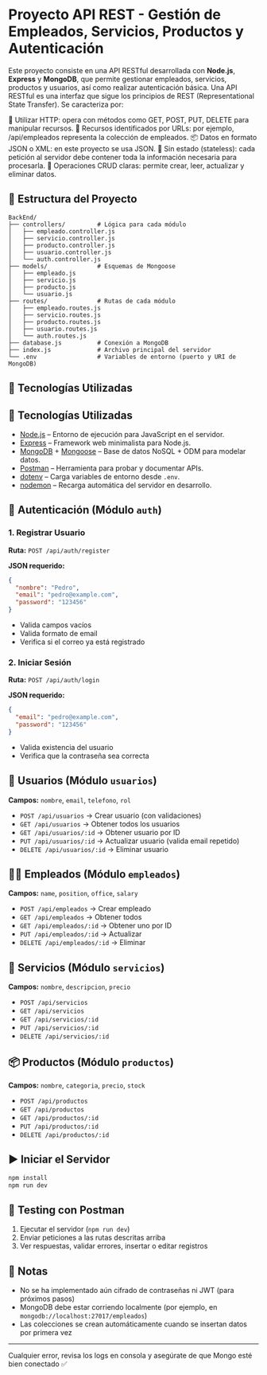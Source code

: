 # Proyecto API REST - Gestión de Empleados, Servicios, Productos y Autenticación

Este proyecto consiste en una API RESTful desarrollada con **Node.js**, **Express** y **MongoDB**, que permite gestionar empleados, servicios, productos y usuarios, así como realizar autenticación básica.
Una API RESTful es una interfaz que sigue los principios de REST (Representational State Transfer). Se caracteriza por:

📍 Utilizar HTTP: opera con métodos como GET, POST, PUT, DELETE para manipular recursos.
🧩 Recursos identificados por URLs: por ejemplo, /api/empleados representa la colección de empleados.
📦 Datos en formato JSON o XML: en este proyecto se usa JSON.
🔁 Sin estado (stateless): cada petición al servidor debe contener toda la información necesaria para procesarla.
🔄 Operaciones CRUD claras: permite crear, leer, actualizar y eliminar datos.

## 📁 Estructura del Proyecto

```
BackEnd/
├── controllers/         # Lógica para cada módulo
│   ├── empleado.controller.js
│   ├── servicio.controller.js
│   ├── producto.controller.js
│   ├── usuario.controller.js
│   └── auth.controller.js
├── models/              # Esquemas de Mongoose
│   ├── empleado.js
│   ├── servicio.js
│   ├── producto.js
│   └── usuario.js
├── routes/              # Rutas de cada módulo
│   ├── empleado.routes.js
│   ├── servicio.routes.js
│   ├── producto.routes.js
│   ├── usuario.routes.js
│   └── auth.routes.js
├── database.js          # Conexión a MongoDB
├── index.js             # Archivo principal del servidor
└── .env                 # Variables de entorno (puerto y URI de MongoDB)
```

## 🚀 Tecnologías Utilizadas

## 🚀 Tecnologías Utilizadas

- [Node.js](https://nodejs.org/) – Entorno de ejecución para JavaScript en el servidor.
- [Express](https://expressjs.com/) – Framework web minimalista para Node.js.
- [MongoDB](https://www.mongodb.com/) + [Mongoose](https://mongoosejs.com/) – Base de datos NoSQL + ODM para modelar datos.
- [Postman](https://www.postman.com/) – Herramienta para probar y documentar APIs.
- [dotenv](https://www.npmjs.com/package/dotenv) – Carga variables de entorno desde `.env`.
- [nodemon](https://www.npmjs.com/package/nodemon) – Recarga automática del servidor en desarrollo.


## 🔐 Autenticación (Módulo `auth`)

### 1. Registrar Usuario

**Ruta:** `POST /api/auth/register`

**JSON requerido:**

```json
{
  "nombre": "Pedro",
  "email": "pedro@example.com",
  "password": "123456"
}
```

* Valida campos vacíos
* Valida formato de email
* Verifica si el correo ya está registrado

### 2. Iniciar Sesión

**Ruta:** `POST /api/auth/login`

**JSON requerido:**

```json
{
  "email": "pedro@example.com",
  "password": "123456"
}
```

* Valida existencia del usuario
* Verifica que la contraseña sea correcta

## 👤 Usuarios (Módulo `usuarios`)

**Campos:** `nombre`, `email`, `telefono`, `rol`

* `POST /api/usuarios` → Crear usuario (con validaciones)
* `GET /api/usuarios` → Obtener todos los usuarios
* `GET /api/usuarios/:id` → Obtener usuario por ID
* `PUT /api/usuarios/:id` → Actualizar usuario (valida email repetido)
* `DELETE /api/usuarios/:id` → Eliminar usuario

## 👨‍💼 Empleados (Módulo `empleados`)

**Campos:** `name`, `position`, `office`, `salary`

* `POST /api/empleados` → Crear empleado
* `GET /api/empleados` → Obtener todos
* `GET /api/empleados/:id` → Obtener uno por ID
* `PUT /api/empleados/:id` → Actualizar
* `DELETE /api/empleados/:id` → Eliminar

## 🧰 Servicios (Módulo `servicios`)

**Campos:** `nombre`, `descripcion`, `precio`

* `POST /api/servicios`
* `GET /api/servicios`
* `GET /api/servicios/:id`
* `PUT /api/servicios/:id`
* `DELETE /api/servicios/:id`

## 📦 Productos (Módulo `productos`)

**Campos:** `nombre`, `categoria`, `precio`, `stock`

* `POST /api/productos`
* `GET /api/productos`
* `GET /api/productos/:id`
* `PUT /api/productos/:id`
* `DELETE /api/productos/:id`

## ▶️ Iniciar el Servidor

```bash
npm install
npm run dev
```

## 🧪 Testing con Postman

1. Ejecutar el servidor (`npm run dev`)
2. Enviar peticiones a las rutas descritas arriba
3. Ver respuestas, validar errores, insertar o editar registros

## 📌 Notas

* No se ha implementado aún cifrado de contraseñas ni JWT (para próximos pasos)
* MongoDB debe estar corriendo localmente (por ejemplo, en `mongodb://localhost:27017/empleados`)
* Las colecciones se crean automáticamente cuando se insertan datos por primera vez

---

Cualquier error, revisa los logs en consola y asegúrate de que Mongo esté bien conectado ✅
